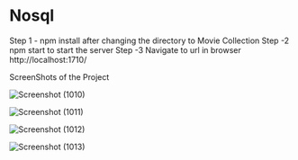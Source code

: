 # Nosql

Step 1 - npm install after changing the directory to Movie Collection
Step -2 npm start to start the server
Step -3 Navigate to url in browser http://localhost:1710/

ScreenShots of the Project

![Screenshot (1010)](https://user-images.githubusercontent.com/71023450/144746052-ad61fdc2-d882-4977-9b54-8be5c0663b94.png)

![Screenshot (1011)](https://user-images.githubusercontent.com/71023450/144746141-49aba357-07a1-42ef-a800-d305bc6b71ba.png)

![Screenshot (1012)](https://user-images.githubusercontent.com/71023450/144746145-fef13406-4ec0-4c16-9eb9-d4b03865173e.png)

![Screenshot (1013)](https://user-images.githubusercontent.com/71023450/144746151-8f2741d9-0091-48f9-bb31-fb7f7857b1d3.png)



